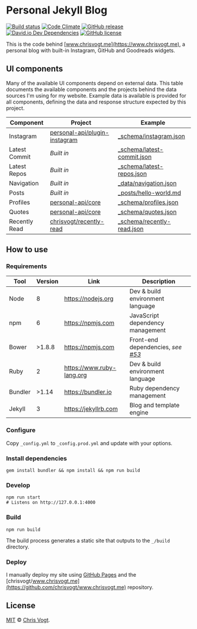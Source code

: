 # Personal Jekyll Blog

[![Build status](https://img.shields.io/travis/personal-site/blog.svg?branch=master&style=flat-square)](https://travis-ci.org/personal-site/blog)
[![Code Climate](https://codeclimate.com/github/personal-site/blog/badges/gpa.svg)](https://codeclimate.com/github/personal-site/blog)
[![GitHub release](https://img.shields.io/github/release/personal-site/blog.svg?style=flat-square)](https://github.com/personal-site/blog/releases)
[![David.io Dev Dependencies](https://david-dm.org/personal-site/blog/dev-status.svg?style=flat-square)](https://david-dm.org/personal-site/blog?type=dev)
[![GitHub license](https://img.shields.io/github/license/personal-site/blog.svg?style=flat-square)](https://github.com/personal-site/blog/blob/master/LICENSE)

This is the code behind [www.chrisvogt.me](https://www.chrisvogt.me), a personal blog with built-in Instagram, GitHub and Goodreads widgets.

## UI components

Many of the available UI components depend on external data. This table documents the available components and the projects behind the data sources I'm using for my website. Example data is available is provided for all components, defining the data and response structure expected by this project.


| Component      | Project                                                                                       | Example                                      |
|----------------|-----------------------------------------------------------------------------------------------|----------------------------------------------|
| Instagram      | [personal-api/plugin-instagram](https://github.com/personal-api/plugin-instagram) | [_schema/instagram.json](_schema/instagram.json)         |
| Latest Commit  | _Built in_                                                                        | [_schema/latest-commit.json](_schema/latest-commit.json) |
| Latest Repos   | _Built in_                                                                        | [_schema/latest-repos.json](_schema/latest-repos.json)   |
| Navigation     | _Built in_                                                                        | [_data/navigation.json](_data/navigation.json)           |
| Posts          | _Built in_                                                                        | [_posts/hello-world.md](_posts/2019-01-01-hello-world.md)           |
| Profiles       | [personal-api/core](https://github.com/personal-api/core)                         | [_schema/profiles.json](_schema/profiles.json)           |
| Quotes         | [personal-api/core](https://github.com/personal-api/core)                         | [_schema/quotes.json](_schema/quotes.json)               |
| Recently Read  | [chrisvogt/recently-read](https://github.com/chrisvogt/recently-read)             | [_schema/recently-read.json](_schema/recently-read.json) |

## How to use

### Requirements

| Tool    | Version | Link                      | Description                      |
|---------|---------|---------------------------|----------------------------------|
| Node    | 8       | https://nodejs.org        | Dev & build environment language |
| npm     | 6       | https://npmjs.com         | JavaScript dependency management |
| Bower   | >1.8.8  | https://npmjs.com         | Front-end dependencies, _see [#53](https://github.com/personal-site/blog/issues/53)_ |
| Ruby    | 2       | https://www.ruby-lang.org | Dev & build environment language |
| Bundler | >1.14   | https://bundler.io        | Ruby dependency management       |
| Jekyll  | 3       | https://jekyllrb.com      | Blog and template engine         |

### Configure

Copy `_config.yml` to `_config.prod.yml` and update with your options.

### Install dependencies

```
gem install bundler && npm install && npm run build
```

### Develop

```
npm run start
# Listens on http://127.0.0.1:4000
```

### Build

```
npm run build
```

The build process generates a static site that outputs to the `_/build` directory.

### Deploy

I manually deploy my site using [GitHub Pages](https://pages.github.com/) and the [chrisvogt/www.chrisvogt.me](https://github.com/chrisvogt/www.chrisvogt.me) repository.

## License

[MIT](LICENSE) © [Chris Vogt](https://www.chrisvogt.me).
